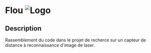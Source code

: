 # Flou ![Logo](https://github.com/steven-pigeon/flou/blob/master/flou-logo-small.jpg "Logo flou")

## Description
Rassemblement du code dans le projet de recherce sur un capteur de distance à reconnaissance d'image de laser.